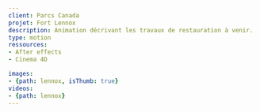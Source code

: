 ```yaml
---
client: Parcs Canada
projet: Fort Lennox
description: Animation décrivant les travaux de restauration à venir.
type: motion
ressources:
- After effects
- Cinema 4D

images:
- {path: lennox, isThumb: true}
videos:
- {path: lennox}
---
```

